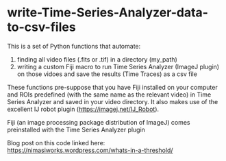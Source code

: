 # write-Time-Series-Analyzer-data-to-csv-files

This is a set of Python functions that automate:
1) finding all video files (.fits or .tif) in a directory (my_path)
2) writing a custom Fiji macro to run Time Series Analyzer (ImageJ plugin) on those vidoes 
   and save the results (Time Traces) as a csv file
   
These functions pre-suppose that you have Fiji installed on your computer and ROIs predefined (with
the same name as the relevant video) in Time Series Analyzer and saved in your video directory. It
also makes use of the excellent IJ robot plugin (https://imagej.net/IJ_Robot).

Fiji (an image processing package distribution of ImageJ) comes preinstalled with the Time Series Analyzer plugin

Blog post on this code linked here: https://nimasiworks.wordpress.com/whats-in-a-threshold/
